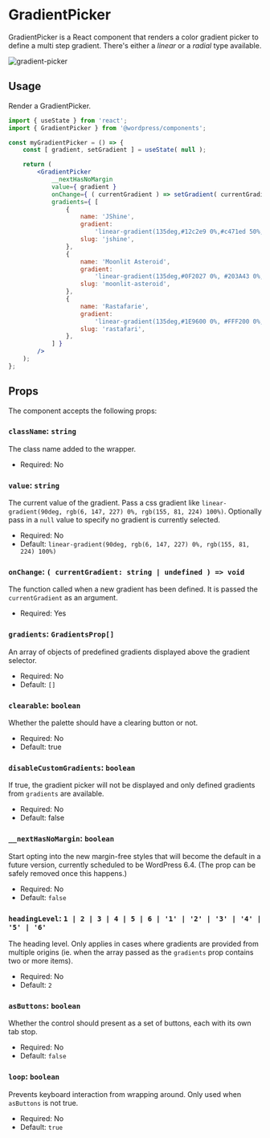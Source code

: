 # GradientPicker

GradientPicker is a React component that renders a color gradient picker to define a multi step gradient. There's either a _linear_ or a _radial_ type available.

![gradient-picker](https://user-images.githubusercontent.com/881729/147505438-3818c4c7-65b5-4394-b97b-af903c62adce.png)

## Usage

Render a GradientPicker.

```jsx
import { useState } from 'react';
import { GradientPicker } from '@wordpress/components';

const myGradientPicker = () => {
	const [ gradient, setGradient ] = useState( null );

	return (
		<GradientPicker
			__nextHasNoMargin
			value={ gradient }
			onChange={ ( currentGradient ) => setGradient( currentGradient ) }
			gradients={ [
				{
					name: 'JShine',
					gradient:
						'linear-gradient(135deg,#12c2e9 0%,#c471ed 50%,#f64f59 100%)',
					slug: 'jshine',
				},
				{
					name: 'Moonlit Asteroid',
					gradient:
						'linear-gradient(135deg,#0F2027 0%, #203A43 0%, #2c5364 100%)',
					slug: 'moonlit-asteroid',
				},
				{
					name: 'Rastafarie',
					gradient:
						'linear-gradient(135deg,#1E9600 0%, #FFF200 0%, #FF0000 100%)',
					slug: 'rastafari',
				},
			] }
		/>
	);
};
```

## Props

The component accepts the following props:

### `className`: `string`

The class name added to the wrapper.

-   Required: No

### `value`: `string`

The current value of the gradient. Pass a css gradient like `linear-gradient(90deg, rgb(6, 147, 227) 0%, rgb(155, 81, 224) 100%)`. Optionally pass in a `null` value to specify no gradient is currently selected.

-   Required: No
-   Default: `linear-gradient(90deg, rgb(6, 147, 227) 0%, rgb(155, 81, 224) 100%)`

### `onChange`: `( currentGradient: string | undefined ) => void`

The function called when a new gradient has been defined. It is passed the `currentGradient` as an argument.

-   Required: Yes

### `gradients`: `GradientsProp[]`

An array of objects of predefined gradients displayed above the gradient selector.

-   Required: No
-   Default: `[]`

### `clearable`: `boolean`

Whether the palette should have a clearing button or not.

-   Required: No
-   Default: true

### `disableCustomGradients`: `boolean`

If true, the gradient picker will not be displayed and only defined gradients from `gradients` are available.

-   Required: No
-   Default: false

### `__nextHasNoMargin`: `boolean`

Start opting into the new margin-free styles that will become the default in a future version, currently scheduled to be WordPress 6.4. (The prop can be safely removed once this happens.)

-   Required: No
-   Default: `false`

### `headingLevel`: `1 | 2 | 3 | 4 | 5 | 6 | '1' | '2' | '3' | '4' | '5' | '6'`

The heading level. Only applies in cases where gradients are provided from multiple origins (ie. when the array passed as the `gradients` prop contains two or more items).

-   Required: No
-   Default: `2`

### `asButtons`: `boolean`

Whether the control should present as a set of buttons, each with its own tab stop.

- Required: No
- Default: `false`

### `loop`: `boolean`

Prevents keyboard interaction from wrapping around. Only used when `asButtons` is not true.

- Required: No
- Default: `true`
